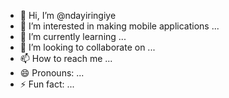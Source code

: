 - 👋 Hi, I’m @ndayiringiye
- 👀 I’m interested in making mobile applications ...
- 🌱 I’m currently learning ...
- 💞️ I’m looking to collaborate on ...
- 📫 How to reach me ...
- 😄 Pronouns: ...
- ⚡ Fun fact: ...

<!---
ndayiringiye/ndayiringiye is a ✨ special ✨ repository because its `README.md` (this file) appears on your GitHub profile.
You can click the Preview link to take a look at your changes.
--->

